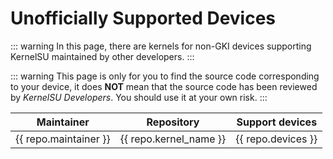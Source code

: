 # Unofficially Supported Devices

::: warning
In this page, there are kernels for non-GKI devices supporting KernelSU maintained by other developers.
:::

::: warning
This page is only for you to find the source code corresponding to your device, it does **NOT** mean that the source code has been reviewed by _KernelSU Developers_. You should use it at your own risk.
:::

<script setup>
import data from '../repos.json'
</script>

<table>
   <thead>
      <tr>
         <th>Maintainer</th>
         <th>Repository</th>
         <th>Support devices</th>
      </tr>
   </thead>
   <tbody>
    <tr v-for="repo in data" :key="repo.devices">
        <td><a :href="repo.maintainer_link" target="_blank" rel="noreferrer">{{ repo.maintainer }}</a></td>
        <td><a :href="repo.kernel_link" target="_blank" rel="noreferrer">{{ repo.kernel_name }}</a></td>
        <td>{{ repo.devices }}</td>
    </tr>
   </tbody>
</table>
